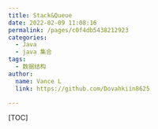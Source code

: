```yaml
---
title: Stack&Queue
date: 2022-02-09 11:08:16
permalink: /pages/c0f4db5438212923
categories:
  - Java
  - java 集合
tags:
  - 数据结构
author:
  name: Vance L
  link: https://github.com/Dovahkiin8625

---
```






[TOC]
